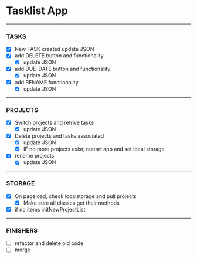 # Tasklist App
___

### TASKS
- [x] New TASK created update JSON 
- [x] add DELETE button and functionality
    - [x] update JSON 
- [x] add DUE-DATE button and functionality
    - [x] update JSON 
- [x] add RENAME functionality
    - [x] update JSON 

___

### PROJECTS
- [x] Switch projects and retrive tasks
    - [x] update JSON 
- [x] Delete projects and tasks associated
    - [x] update JSON 
    - [x] IF no more projects exist, restart app and set local storage
- [x] rename projects
    - [x] update JSON 

___

### STORAGE
- [x] On pageload, check localstorage and pull projects
    - [x] Make sure all classes get their methods
- [x] if no items initNewProjectList

___

### FINISHERS
- [ ] refactor and delete old code
- [ ] merge